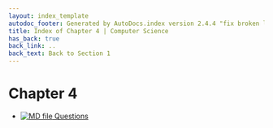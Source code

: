 ```yaml
---
layout: index_template
autodoc_footer: Generated by AutoDocs.index version 2.4.4 "fix broken link for 'C' filetype" ⓒ Starwort, 2020
title: Index of Chapter 4 | Computer Science
has_back: true
back_link: ..
back_text: Back to Section 1
---
```


# **Chapter 4**

- [![MD file](https://img.icons8.com/windows/512/03dac6/regular-document.png) Questions](./questions.html)
